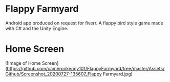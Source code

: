 # Flappy Farmyard
Android app produced on request for fiverr. A flappy bird style game made with C# and the Unity Engine. 

# Home Screen
![Image of Home Screen](https://github.com/cameronkenny101/FlappyFarmyard/tree/master/Assets/Github/Screenshot_20200727-135607_Flappy Farmyard.jpg)
